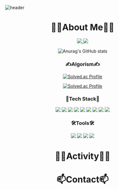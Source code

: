 
![header](https://capsule-render.vercel.app/api?type=Rect&color=gradient&height=60&section=header&text=Hi%20There&fontSize=50)

<div align=center>
  <h1 align="center">👨‍🎓About Me👨‍🎓</h1>
  
  <p align="center">
    <a href="https://velog.io/@lsh9672">
        <img src="http://img.shields.io/badge/-Tech%20blog-blueviolet?style=flat-square&logo=velog"/>
    </a>
    <a href="https://delicate-utensil-152.notion.site/BE-43a77c3117454d6f9203d8c8f5638e99">
        <img src="https://img.shields.io/badge/-resume-blue"/>
    </a>
  </p>
  
  ![Anurag's GitHub stats](https://github-readme-stats.vercel.app/api?username=lsh9672&theme=cobalt&show_icons=true)
  
  <h3 align="center">✍Algorism✍</h3>
  
  [![Solved.ac Profile](http://mazassumnida.wtf/api/mini/generate_badge?boj=lsh9672)](https://solved.ac/lsh9672/)
  
  [![Solved.ac Profile](http://mazassumnida.wtf/api/v2/generate_badge?boj=lsh9672)](https://solved.ac/lsh9672/)
  
  <h3 align="center">📝Tech Stack📝</h3>
  
  <p>
    <img src="https://img.shields.io/badge/Java-007396.svg?&style=for-the-badge&logo=Java&logoColor=white"/>
    <img src="https://img.shields.io/badge/Spring-6DB33F.svg?&style=for-the-badge&logo=Spring&logoColor=white"/>
    <img src="https://img.shields.io/badge/SpringBoot-6DB33F.svg?&style=for-the-badge&logo=SpringBoot&logoColor=white"/>
    <img src="https://img.shields.io/badge/JPA-007396.svg?&style=for-the-badge&logo=JPA&logoColor=white"/>
    <img src="https://img.shields.io/badge/MySQL-007396.svg?&style=for-the-badge&logo=MySQL&logoColor=white"/>
    <img src="https://img.shields.io/badge/Python-3776AB.svg?&style=for-the-badge&logo=Python&logoColor=white"/>
    <img src="https://img.shields.io/badge/Flask-black?&style=for-the-badge&logo=Flask&logoColor=white"/>
    <img src="https://img.shields.io/badge/Docker-007ACC.svg?&style=for-the-badge&logo=Docker&logoColor=white"/>
    <img src="https://img.shields.io/badge/Linux-F05032.svg?&style=for-the-badge&logo=Linux&logoColor=white"/>
    
  </p>
  
  <h3 align="center">🛠Tools🛠</h3>
  
  <p>
    <img src="https://img.shields.io/badge/VSCode-007ACC.svg?&style=for-the-badge&logo=Visual%20Studio%20Code&logoColor=white"/>
    <img src="https://img.shields.io/badge/Eclipse%20IDE-2C2255.svg?&style=for-the-badge&logo=Eclipse%20IDE&logoColor=white"/>
    <img src="https://img.shields.io/badge/IntelliJ-black?&style=for-the-badge&logo=IntelliJ%20IDEA&logoColor=white"/>
    <img src="https://img.shields.io/badge/Git-F05032.svg?&style=for-the-badge&logo=Git&logoColor=white"/>
    
  </p>
  
  <!-- contact -->
  <h1 align="center">👨‍💻Activity👨‍💻</h1>
  
  
  <!-- contact -->
  <h1 align="center">📫Contact📫</h1>
  
<!-- ![Top Langs](https://github-readme-stats.vercel.app/api/top-langs/?username=lsh9672&layout=compact&theme=cobalt) -->





<!--
**lsh9672/lsh9672** is a ✨ _special_ ✨ repository because its `README.md` (this file) appears on your GitHub profile.

Here are some ideas to get you started:

- 🔭 I’m currently working on ...
- 🌱 I’m currently learning ...
- 👯 I’m looking to collaborate on ...
- 🤔 I’m looking for help with ...
- 💬 Ask me about ...
- 📫 How to reach me: ...
- 😄 Pronouns: ...
- ⚡ Fun fact: ...
-->

  </div>
